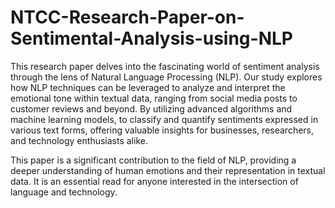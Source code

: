 # NTCC-Research-Paper-on-Sentimental-Analysis-using-NLP

This research paper delves into the fascinating world of sentiment analysis through the lens of Natural Language Processing (NLP). Our study explores how NLP techniques can be leveraged to analyze and interpret the emotional tone within textual data, ranging from social media posts to customer reviews and beyond. By utilizing advanced algorithms and machine learning models, to classify and quantify sentiments expressed in various text forms, offering valuable insights for businesses, researchers, and technology enthusiasts alike.

This paper is a significant contribution to the field of NLP, providing a deeper understanding of human emotions and their representation in textual data. It is an essential read for anyone interested in the intersection of language and technology.

